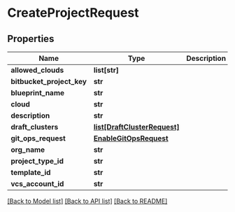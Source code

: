 # CreateProjectRequest

## Properties
Name | Type | Description | Notes
------------ | ------------- | ------------- | -------------
**allowed_clouds** | **list[str]** |  | [optional] 
**bitbucket_project_key** | **str** |  | [optional] 
**blueprint_name** | **str** |  | [optional] 
**cloud** | **str** |  | [optional] 
**description** | **str** |  | [optional] 
**draft_clusters** | [**list[DraftClusterRequest]**](DraftClusterRequest.md) |  | [optional] 
**git_ops_request** | [**EnableGitOpsRequest**](EnableGitOpsRequest.md) |  | [optional] 
**org_name** | **str** |  | [optional] 
**project_type_id** | **str** |  | [optional] 
**template_id** | **str** |  | [optional] 
**vcs_account_id** | **str** |  | [optional] 

[[Back to Model list]](../README.md#documentation-for-models) [[Back to API list]](../README.md#documentation-for-api-endpoints) [[Back to README]](../README.md)


